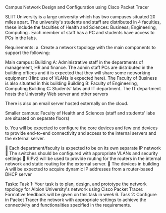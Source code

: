 Campus Network Design and Configuration using Cisco Packet Tracer

SLIIT University is a large university which has two campuses situated 20 miles apart. The university's students and staff are distributed in 4 faculties, these include the faculties of Health and Sciences: Business; Engineering, Computing . Each member of staff has a PC and students have access to PCs in the labs.

Requirements:
a. Create a network topology with the main components to support the following:

Main campus:
Building A: Administrative staff in the departments of management, HR and finance. The admin staff PCs are distributed in the building offices and it is expected that they will share some networking equipment (Hint: use of VLANs is expected here). The Faculty of Business is also situated in this building
Building B: Faculty of Engineering, Computing 
Building C: Students' labs and IT department. The IT department hosts the University Web server and other servers

There is also an email server hosted externally on the cloud.

Smaller campus:
Faculty of Health and Sciences (staff and students' labs are situated on
separate floors)

b. You will be expected to configure the core devices and few end devices to provide end-to-end connectivity and access to the internal servers and the external server.

	Each department/faculty is expected to be on its own separate IP network
	The switches should be configured with appropriate VLANs and security settings
	RIPv2 will be used to provide routing for the routers in the internal network and static routing for the external server.
	The devices in building A will be expected to acquire dynamic IP addresses from a router-based DHCP server

Tasks:
Task 1: Your task is to plan, design, and prototype the network topology for Albion University's network using Cisco Packet Tracer. Formative feedback will be given on this task in week 6.
Task 2: Configure in Packet Tracer the network with appropriate settings to achieve the connectivity and functionalities specified in the requirements.

